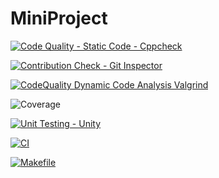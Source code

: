 # MiniProject
[![Code Quality - Static Code - Cppcheck](https://github.com/DeepthiReddyGB/MiniProject/actions/workflows/cppcheck.yml/badge.svg)](https://github.com/DeepthiReddyGB/MiniProject/actions/workflows/cppcheck.yml)

[![Contribution Check - Git Inspector](https://github.com/DeepthiReddyGB/MiniProject/actions/workflows/gitinspector.yml/badge.svg)](https://github.com/DeepthiReddyGB/MiniProject/actions/workflows/gitinspector.yml)

[![CodeQuality Dynamic Code Analysis Valgrind](https://github.com/DeepthiReddyGB/MiniProject/actions/workflows/CodeQuality_Dynamic.yml/badge.svg)](https://github.com/DeepthiReddyGB/MiniProject/actions/workflows/CodeQuality_Dynamic.yml)

![Coverage](https://img.shields.io/badge/Coverage-96.11-brightgreen)

[![Unit Testing - Unity](https://github.com/DeepthiReddyGB/MiniProject/actions/workflows/unity.yml/badge.svg)](https://github.com/DeepthiReddyGB/MiniProject/actions/workflows/unity.yml)

[![CI](https://github.com/DeepthiReddyGB/MiniProject/actions/workflows/main.yml/badge.svg)](https://github.com/DeepthiReddyGB/MiniProject/actions/workflows/main.yml)

[![Makefile](https://github.com/DeepthiReddyGB/MiniProject/actions/workflows/Makefile.yml/badge.svg)](https://github.com/DeepthiReddyGB/MiniProject/actions/workflows/Makefile.yml)

